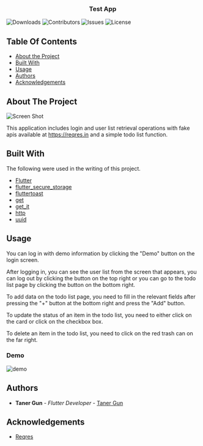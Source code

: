 <br/>
<p align="center">
  <h3 align="center">Test App</h3>

</p>

![Downloads](https://img.shields.io/github/downloads/tekangun/test_app/total) ![Contributors](https://img.shields.io/github/contributors/tekangun/test_app?color=dark-green) ![Issues](https://img.shields.io/github/issues/tekangun/test_app) ![License](https://img.shields.io/github/license/tekangun/test_app) 

## Table Of Contents

* [About the Project](#about-the-project)
* [Built With](#built-with)
* [Usage](#usage)
* [Authors](#authors)
* [Acknowledgements](#acknowledgements)

## About The Project

![Screen Shot](![image1](https://github.com/tekangun/test_app/assets/56742196/26004d67-0c1a-48ef-be7a-a282ee7bdfae))


This application includes login and user list retrieval operations with fake apis available at https://reqres.in and a simple todo list function. 

## Built With

The following were used in the writing of this project.

* [Flutter](https://github.com/flutter/flutter)
* [flutter_secure_storage](https://pub.dev/packages/flutter_secure_storage)
* [fluttertoast](https://pub.dev/packages/fluttertoast)
* [get](https://pub.dev/packages/get)
* [get_it](https://pub.dev/packages/get_it)
* [http](https://pub.dev/packages/http)
* [uuid](https://pub.dev/packages/uuid)

## Usage

You can log in with demo information by clicking the "Demo" button on the login screen.

After logging in, you can see the user list from the screen that appears, you can log out by clicking the button on the top right or you can go to the todo list page by clicking the button on the bottom right. 

To add data on the todo list page, you need to fill in the relevant fields after pressing the "+" button at the bottom right and press the "Add" button. 

To update the status of an item in the todo list, you need to either click on the card or click on the checkbox box.

To delete an item in the todo list, you need to click on the red trash can on the far right.

### Demo


![demo](https://github.com/tekangun/test_app/assets/56742196/c603d218-a546-47fe-ba85-e3f3ef52a5d1)



## Authors

* **Taner Gun** - *Flutter Developer* - [Taner Gun](https://github.com/tekangun/)

## Acknowledgements

* [Reqres](https://reqres.in/)
